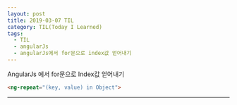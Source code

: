 ```yaml
---
layout: post
title: 2019-03-07 TIL
category: TIL(Today I Learned)
tags:
  - TIL
  - angularJs
  - angularJs에서 for문으로 index값 얻어내기
---
```




AngularJs 에서 for문으로 Index값 얻어내기

```html
<ng-repeat="(key, value) in Object">
```



---

